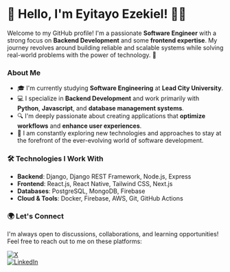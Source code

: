 # 👋 Hello, I'm Eyitayo Ezekiel! 👨‍💻

Welcome to my GitHub profile! I'm a passionate **Software Engineer** with a strong focus on **Backend Development** and some **frontend expertise**. My journey revolves around building reliable and scalable systems while solving real-world problems with the power of technology. 🚀

### About Me

- 🎓 I'm currently studying **Software Engineering** at **Lead City University**.
- 💻 I specialize in **Backend Development** and work primarily with **Python**, **Javascript**, and **database management systems**.
- 🔍 I'm deeply passionate about creating applications that **optimize workflows** and **enhance user experiences**.
- 🌱 I am constantly exploring new technologies and approaches to stay at the forefront of the ever-evolving world of software development.

### 🛠️ Technologies I Work With

- **Backend**: Django, Django REST Framework, Node.js, Express
- **Frontend**: React.js, React Native, Tailwind CSS, Next.js
- **Databases**: PostgreSQL, MongoDB, Firebase
- **Cloud & Tools**: Docker, Firebase, AWS, Git, GitHub Actions

### 🌍 Let's Connect

I'm always open to discussions, collaborations, and learning opportunities! Feel free to reach out to me on these platforms:

[![X](https://img.shields.io/badge/X-@dev_eyitayo-1da1f2?style=for-the-badge&logo=x&logoColor=white)](https://x.com/dev_eyitayo)  
[![LinkedIn](https://img.shields.io/badge/LinkedIn-Eyitayo%20Ezekiel-blue?style=for-the-badge&logo=linkedin&logoColor=white)](https://www.linkedin.com/in/eyitayo-ezekiel/)
